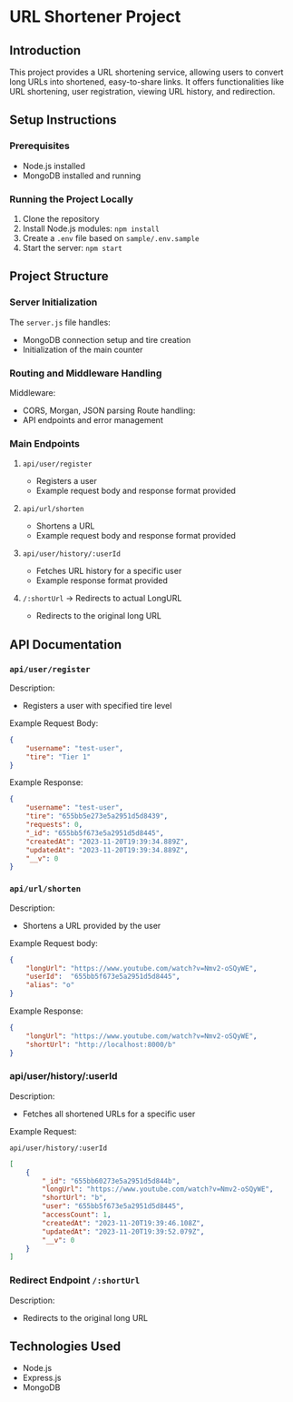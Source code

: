 <!-- @format -->

# URL Shortener Project

## Introduction

This project provides a URL shortening service, allowing users to convert long URLs into shortened, easy-to-share links. It offers functionalities like URL shortening, user registration, viewing URL history, and redirection.

## Setup Instructions

### Prerequisites

- Node.js installed
- MongoDB installed and running

### Running the Project Locally

1. Clone the repository
2. Install Node.js modules: `npm install`
3. Create a `.env` file based on `sample/.env.sample`
4. Start the server: `npm start`

## Project Structure

### Server Initialization

The `server.js` file handles:

- MongoDB connection setup and tire creation
- Initialization of the main counter

### Routing and Middleware Handling

Middleware:

- CORS, Morgan, JSON parsing
  Route handling:
- API endpoints and error management

### Main Endpoints

1. `api/user/register`

   - Registers a user
   - Example request body and response format provided

2. `api/url/shorten`

   - Shortens a URL
   - Example request body and response format provided

3. `api/user/history/:userId`

   - Fetches URL history for a specific user
   - Example response format provided

4. `/:shortUrl` -> Redirects to actual LongURL
   - Redirects to the original long URL

## API Documentation

### `api/user/register`

Description:

- Registers a user with specified tire level

Example Request Body:

````json
{
    "username": "test-user",
    "tire": "Tier 1"
}
````

Example Response:
````json
{
    "username": "test-user",
    "tire": "655bb5e273e5a2951d5d8439",
    "requests": 0,
    "_id": "655bb5f673e5a2951d5d8445",
    "createdAt": "2023-11-20T19:39:34.889Z",
    "updatedAt": "2023-11-20T19:39:34.889Z",
    "__v": 0
}
````
###  `api/url/shorten`
Description:
- Shortens a URL provided by the user

Example Request body:

````json
{
    "longUrl": "https://www.youtube.com/watch?v=Nmv2-oSQyWE",
    "userId":  "655bb5f673e5a2951d5d8445",
    "alias": "o"
}
````

Example Response:

````json
{
	"longUrl": "https://www.youtube.com/watch?v=Nmv2-oSQyWE",
	"shortUrl": "http://localhost:8000/b"
}
````

### api/user/history/:userId

Description:

- Fetches all shortened URLs for a specific user

Example Request:

`api/user/history/:userId`

````json
[
    {
        "_id": "655bb60273e5a2951d5d844b",
        "longUrl": "https://www.youtube.com/watch?v=Nmv2-oSQyWE",
        "shortUrl": "b",
        "user": "655bb5f673e5a2951d5d8445",
        "accessCount": 1,
        "createdAt": "2023-11-20T19:39:46.108Z",
        "updatedAt": "2023-11-20T19:39:52.079Z",
        "__v": 0
    }
]
````

### Redirect Endpoint `/:shortUrl`

Description:
- Redirects to the original long URL

## Technologies Used
- Node.js
- Express.js
- MongoDB